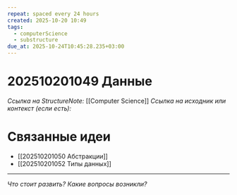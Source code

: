 ```yaml
---
repeat: spaced every 24 hours
created: 2025-10-20 10:49
tags:
  - computerScience
  - substructure
due_at: 2025-10-24T10:45:28.235+03:00
---
```

# 202510201049 Данные

*Ссылка на StructureNote:* [[Computer Science]]
*Ссылка на исходник или контекст (если есть):*

# Связанные идеи

- [[202510201050 Абстракции]]
- [[202510201052 Типы данных]]

---

*Что стоит развить? Какие вопросы возникли?*

